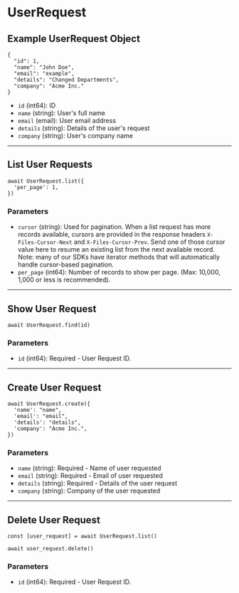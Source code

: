 # UserRequest

## Example UserRequest Object

```
{
  "id": 1,
  "name": "John Doe",
  "email": "example",
  "details": "Changed Departments",
  "company": "Acme Inc."
}
```

* `id` (int64): ID
* `name` (string): User's full name
* `email` (email): User email address
* `details` (string): Details of the user's request
* `company` (string): User's company name

---

## List User Requests

```
await UserRequest.list({
  'per_page': 1,
})
```


### Parameters

* `cursor` (string): Used for pagination.  When a list request has more records available, cursors are provided in the response headers `X-Files-Cursor-Next` and `X-Files-Cursor-Prev`.  Send one of those cursor value here to resume an existing list from the next available record.  Note: many of our SDKs have iterator methods that will automatically handle cursor-based pagination.
* `per_page` (int64): Number of records to show per page.  (Max: 10,000, 1,000 or less is recommended).

---

## Show User Request

```
await UserRequest.find(id)
```


### Parameters

* `id` (int64): Required - User Request ID.

---

## Create User Request

```
await UserRequest.create({
  'name': "name",
  'email': "email",
  'details': "details",
  'company': "Acme Inc.",
})
```


### Parameters

* `name` (string): Required - Name of user requested
* `email` (string): Required - Email of user requested
* `details` (string): Required - Details of the user request
* `company` (string): Company of the user requested

---

## Delete User Request

```
const [user_request] = await UserRequest.list()

await user_request.delete()
```

### Parameters

* `id` (int64): Required - User Request ID.

